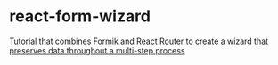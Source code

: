 # react-form-wizard

[Tutorial that combines Formik and React Router to create a wizard that preserves data throughout a multi-step process](https://codedaily.io/tutorials/50/Create-a-Form-Wizard-with-Data-Loss-Prevention-using-Formik-and-React-Router)
